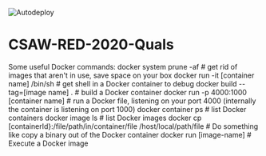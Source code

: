 ![Autodeploy](https://github.com/osirislab/CSAW-RED-2020-Quals/workflows/Autodeploy/badge.svg)

# CSAW-RED-2020-Quals

Some useful Docker commands:
docker system prune -af   # get rid of images that aren't in use, save space on your box
docker run -it [container name] /bin/sh  # get shell in a Docker container to debug
docker build --tag=[image name] . # build a Docker container
docker run  -p 4000:1000 [container name] # run a Docker file, listening on your port 4000 (internally the container is listening on port 1000)
docker container ps # list Docker containers
docker image ls # list Docker images
docker cp [containerId}:/file/path/in/container/file /host/local/path/file # Do something like copy a binary out of the Docker container
docker run [image-name] # Execute a Docker image